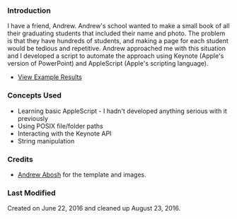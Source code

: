 ### Introduction

I have a friend, Andrew. Andrew's school wanted to make a small book of all their graduating students that included their name and photo. The problem is that they have hundreds of students, and making a page for each student would be tedious and repetitive. Andrew approached me with this situation and I developed a script to automate the approach using Keynote (Apple's version of PowerPoint) and AppleScript (Apple's scripting language).

* [View Example Results](https://github.com/Nexuist/Inators/blob/master/Graduationator/Example.pdf)

### Concepts Used

* Learning basic AppleScript - I hadn't developed anything serious with it previously
* Using POSIX file/folder paths
* Interacting with the Keynote API
* String manipulation

### Credits

* [Andrew Abosh](http://andrew-abosh.com/) for the template and images.

### Last Modified

Created on June 22, 2016 and cleaned up August 23, 2016.
